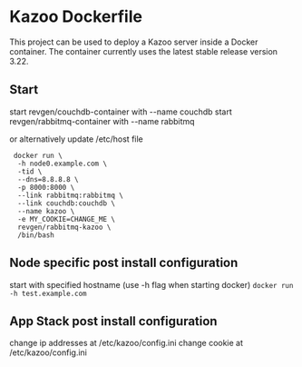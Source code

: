 Kazoo Dockerfile
================

This project can be used to deploy a Kazoo server inside a Docker container.
The container currently uses the latest stable release version 3.22.

## Start
start revgen/couchdb-container with --name couchdb
start revgen/rabbitmq-container with --name rabbitmq

or alternatively update /etc/host file 

```
 docker run \
  -h node0.example.com \
  -tid \
  --dns=8.8.8.8 \
  -p 8000:8000 \
  --link rabbitmq:rabbitmq \
  --link couchdb:couchdb \
  --name kazoo \
  -e MY_COOKIE=CHANGE_ME \
  revgen/rabbitmq-kazoo \
  /bin/bash
``` 


## Node specific post install configuration
start with specified hostname (use -h flag when starting docker) `docker run -h test.example.com`

## App Stack post install configuration
change ip addresses at /etc/kazoo/config.ini
change cookie at /etc/kazoo/config.ini
